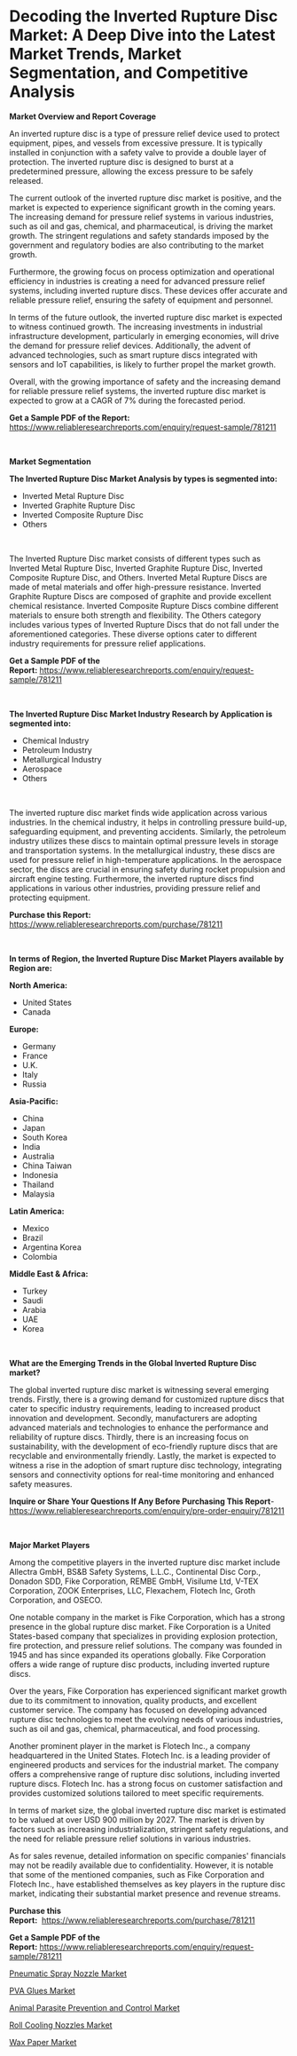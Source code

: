 <p><h1>Decoding the Inverted Rupture Disc Market: A Deep Dive into the Latest Market Trends, Market Segmentation, and Competitive Analysis</h1></p><p><strong>Market Overview and Report Coverage</strong></p>
<p><p>An inverted rupture disc is a type of pressure relief device used to protect equipment, pipes, and vessels from excessive pressure. It is typically installed in conjunction with a safety valve to provide a double layer of protection. The inverted rupture disc is designed to burst at a predetermined pressure, allowing the excess pressure to be safely released.</p><p>The current outlook of the inverted rupture disc market is positive, and the market is expected to experience significant growth in the coming years. The increasing demand for pressure relief systems in various industries, such as oil and gas, chemical, and pharmaceutical, is driving the market growth. The stringent regulations and safety standards imposed by the government and regulatory bodies are also contributing to the market growth.</p><p>Furthermore, the growing focus on process optimization and operational efficiency in industries is creating a need for advanced pressure relief systems, including inverted rupture discs. These devices offer accurate and reliable pressure relief, ensuring the safety of equipment and personnel.</p><p>In terms of the future outlook, the inverted rupture disc market is expected to witness continued growth. The increasing investments in industrial infrastructure development, particularly in emerging economies, will drive the demand for pressure relief devices. Additionally, the advent of advanced technologies, such as smart rupture discs integrated with sensors and IoT capabilities, is likely to further propel the market growth.</p><p>Overall, with the growing importance of safety and the increasing demand for reliable pressure relief systems, the inverted rupture disc market is expected to grow at a CAGR of 7% during the forecasted period.</p></p>
<p><strong>Get a Sample PDF of the Report:</strong> <a href="https://www.reliableresearchreports.com/enquiry/request-sample/781211">https://www.reliableresearchreports.com/enquiry/request-sample/781211</a></p>
<p>&nbsp;</p>
<p><strong>Market Segmentation</strong></p>
<p><strong>The Inverted Rupture Disc Market Analysis by types is segmented into:</strong></p>
<p><ul><li>Inverted Metal Rupture Disc</li><li>Inverted Graphite Rupture Disc</li><li>Inverted Composite Rupture Disc</li><li>Others</li></ul></p>
<p>&nbsp;</p>
<p><p>The Inverted Rupture Disc market consists of different types such as Inverted Metal Rupture Disc, Inverted Graphite Rupture Disc, Inverted Composite Rupture Disc, and Others. Inverted Metal Rupture Discs are made of metal materials and offer high-pressure resistance. Inverted Graphite Rupture Discs are composed of graphite and provide excellent chemical resistance. Inverted Composite Rupture Discs combine different materials to ensure both strength and flexibility. The Others category includes various types of Inverted Rupture Discs that do not fall under the aforementioned categories. These diverse options cater to different industry requirements for pressure relief applications.</p></p>
<p><strong>Get a Sample PDF of the Report:</strong>&nbsp;<a href="https://www.reliableresearchreports.com/enquiry/request-sample/781211">https://www.reliableresearchreports.com/enquiry/request-sample/781211</a></p>
<p>&nbsp;</p>
<p><strong>The Inverted Rupture Disc Market Industry Research by Application is segmented into:</strong></p>
<p><ul><li>Chemical Industry</li><li>Petroleum Industry</li><li>Metallurgical Industry</li><li>Aerospace</li><li>Others</li></ul></p>
<p>&nbsp;</p>
<p><p>The inverted rupture disc market finds wide application across various industries. In the chemical industry, it helps in controlling pressure build-up, safeguarding equipment, and preventing accidents. Similarly, the petroleum industry utilizes these discs to maintain optimal pressure levels in storage and transportation systems. In the metallurgical industry, these discs are used for pressure relief in high-temperature applications. In the aerospace sector, the discs are crucial in ensuring safety during rocket propulsion and aircraft engine testing. Furthermore, the inverted rupture discs find applications in various other industries, providing pressure relief and protecting equipment.</p></p>
<p><strong>Purchase this Report:</strong>&nbsp; <a href="https://www.reliableresearchreports.com/purchase/781211">https://www.reliableresearchreports.com/purchase/781211</a></p>
<p>&nbsp;</p>
<p><strong>In terms of Region, the Inverted Rupture Disc Market Players available by Region are:</strong></p>
<p>
    <p> <strong> North America: </strong>
        <ul>
            <li>United States</li>
            <li>Canada</li>
        </ul>
        </p> 
    <p> <strong> Europe: </strong>
        <ul>
            <li>Germany</li>
            <li>France</li>
            <li>U.K.</li>
            <li>Italy</li>
            <li>Russia</li>
        </ul>
        </p> 
    <p> <strong> Asia-Pacific: </strong>
        <ul>
            <li>China</li>
            <li>Japan</li>
            <li>South Korea</li>
            <li>India</li>
            <li>Australia</li>
            <li>China Taiwan</li>
            <li>Indonesia</li>
            <li>Thailand</li>
            <li>Malaysia</li>
        </ul>
        </p> 
    <p> <strong> Latin America: </strong>
        <ul>
            <li>Mexico</li>
            <li>Brazil</li>
            <li>Argentina Korea</li>
            <li>Colombia</li>
        </ul>
        </p> 
    <p> <strong> Middle East & Africa: </strong>
        <ul>
            <li>Turkey</li>
            <li>Saudi</li>
            <li>Arabia</li>
            <li>UAE</li>
            <li>Korea</li>
        </ul>
    </p>
    </p>
<p>&nbsp;</p>
<p><strong>What are the Emerging Trends in the Global Inverted Rupture Disc market?</strong></p>
<p><p>The global inverted rupture disc market is witnessing several emerging trends. Firstly, there is a growing demand for customized rupture discs that cater to specific industry requirements, leading to increased product innovation and development. Secondly, manufacturers are adopting advanced materials and technologies to enhance the performance and reliability of rupture discs. Thirdly, there is an increasing focus on sustainability, with the development of eco-friendly rupture discs that are recyclable and environmentally friendly. Lastly, the market is expected to witness a rise in the adoption of smart rupture disc technology, integrating sensors and connectivity options for real-time monitoring and enhanced safety measures.</p></p>
<p><strong>Inquire or Share Your Questions If Any Before Purchasing This Report</strong>- <a href="https://www.reliableresearchreports.com/enquiry/pre-order-enquiry/781211">https://www.reliableresearchreports.com/enquiry/pre-order-enquiry/781211</a></p>
<p>&nbsp;</p>
<p><strong>Major Market Players</strong></p>
<p><p>Among the competitive players in the inverted rupture disc market include Allectra GmbH, BS&B Safety Systems, L.L.C., Continental Disc Corp., Donadon SDD, Fike Corporation, REMBE GmbH, Visilume Ltd, V-TEX Corporation, ZOOK Enterprises, LLC, Flexachem, Flotech Inc, Groth Corporation, and OSECO. </p><p>One notable company in the market is Fike Corporation, which has a strong presence in the global rupture disc market. Fike Corporation is a United States-based company that specializes in providing explosion protection, fire protection, and pressure relief solutions. The company was founded in 1945 and has since expanded its operations globally. Fike Corporation offers a wide range of rupture disc products, including inverted rupture discs.</p><p>Over the years, Fike Corporation has experienced significant market growth due to its commitment to innovation, quality products, and excellent customer service. The company has focused on developing advanced rupture disc technologies to meet the evolving needs of various industries, such as oil and gas, chemical, pharmaceutical, and food processing.</p><p>Another prominent player in the market is Flotech Inc., a company headquartered in the United States. Flotech Inc. is a leading provider of engineered products and services for the industrial market. The company offers a comprehensive range of rupture disc solutions, including inverted rupture discs. Flotech Inc. has a strong focus on customer satisfaction and provides customized solutions tailored to meet specific requirements.</p><p>In terms of market size, the global inverted rupture disc market is estimated to be valued at over USD 900 million by 2027. The market is driven by factors such as increasing industrialization, stringent safety regulations, and the need for reliable pressure relief solutions in various industries.</p><p>As for sales revenue, detailed information on specific companies' financials may not be readily available due to confidentiality. However, it is notable that some of the mentioned companies, such as Fike Corporation and Flotech Inc., have established themselves as key players in the rupture disc market, indicating their substantial market presence and revenue streams.</p></p>
<p><strong>Purchase this Report:</strong>&nbsp;&nbsp;<a href="https://www.reliableresearchreports.com/purchase/781211">https://www.reliableresearchreports.com/purchase/781211</a></p>
<p></p>
<p><strong>Get a Sample PDF of the Report:</strong>&nbsp;<a href="https://www.reliableresearchreports.com/enquiry/request-sample/781211">https://www.reliableresearchreports.com/enquiry/request-sample/781211</a></p>
<p><p><a href="https://github.com/sheetalreportprime/Market-Research-Report-List-1/blob/main/pneumatic-spray-nozzle-market.md">Pneumatic Spray Nozzle Market</a></p><p><a href="https://www.linkedin.com/pulse/pva-glues-market-research-report-provides-thorough/">PVA Glues Market</a></p><p><a href="https://medium.com/@greisdukagjini2014/animal-parasite-prevention-and-control-market-size-reveals-the-best-marketing-channels-in-global-d06a462770cb">Animal Parasite Prevention and Control Market</a></p><p><a href="https://github.com/shivangireportprime/Market-Research-Report-List-1/blob/main/roll-cooling-nozzles-market.md">Roll Cooling Nozzles Market</a></p><p><a href="https://www.linkedin.com/pulse/wax-paper-market-research-report-provides-thorough-industry/">Wax Paper Market</a></p></p>